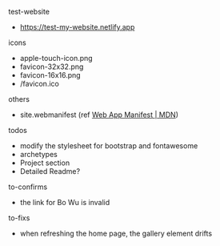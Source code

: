 test-website

* https://test-my-website.netlify.app

icons

* apple-touch-icon.png
* favicon-32x32.png
* favicon-16x16.png
* /favicon.ico

others

* site.webmanifest (ref [Web App Manifest | MDN](https://developer.mozilla.org/zh-cn/docs/web/manifest#manifest_%E8%8C%83%E4%BE%8B))


todos

* modify the stylesheet for bootstrap and fontawesome
* archetypes
* Project section
* Detailed Readme?

to-confirms

* the link for Bo Wu is invalid


to-fixs

* when refreshing the home page, the gallery element drifts